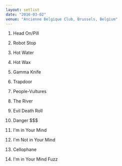 ```yaml
---
layout: setlist
date: "2016-03-02"
venue: "Ancienne Belgique Club, Brussels, Belgium"
---
```


 1. Head On/Pill

 2. Robot Stop

 3. Hot Water

 4. Hot Wax

 5. Gamma Knife

 6. Trapdoor

 7. People-Vultures

 8. The River

 9. Evil Death Roll

10. Danger $$$

11. I'm in Your Mind

12. I'm Not in Your Mind

13. Cellophane

14. I'm in Your Mind Fuzz



